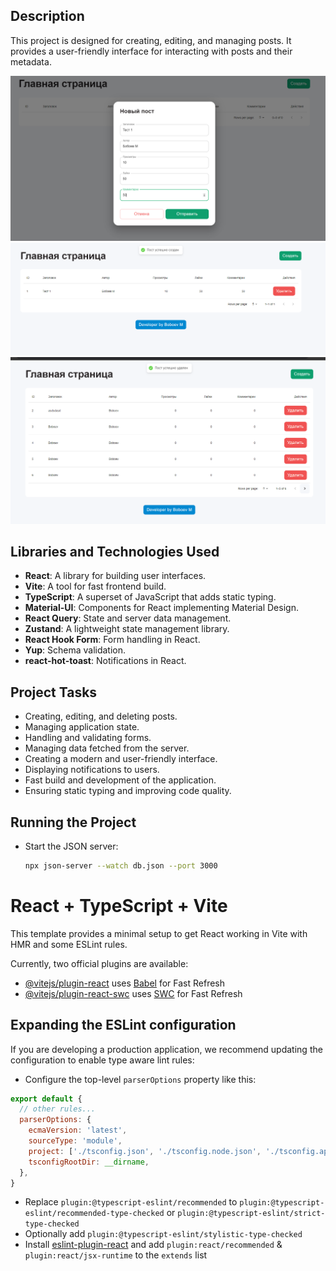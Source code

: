 ## Description
This project is designed for creating, editing, and managing posts. It provides a user-friendly interface for interacting with posts and their metadata.

![Description of Image](public/main/image_1.png)
![Description of Image](public/main/image_2.png)
![Description of Image](public/main/image_3.png)

## Libraries and Technologies Used
- **React**: A library for building user interfaces.
- **Vite**: A tool for fast frontend build.
- **TypeScript**: A superset of JavaScript that adds static typing.
- **Material-UI**: Components for React implementing Material Design.
- **React Query**: State and server data management.
- **Zustand**: A lightweight state management library.
- **React Hook Form**: Form handling in React.
- **Yup**: Schema validation.
- **react-hot-toast**: Notifications in React.

## Project Tasks
- Creating, editing, and deleting posts.
- Managing application state.
- Handling and validating forms.
- Managing data fetched from the server.
- Creating a modern and user-friendly interface.
- Displaying notifications to users.
- Fast build and development of the application.
- Ensuring static typing and improving code quality.

## Running the Project
- Start the JSON server:
  ```sh
  npx json-server --watch db.json --port 3000
  

# React + TypeScript + Vite

This template provides a minimal setup to get React working in Vite with HMR and some ESLint rules.

Currently, two official plugins are available:

- [@vitejs/plugin-react](https://github.com/vitejs/vite-plugin-react/blob/main/packages/plugin-react/README.md) uses [Babel](https://babeljs.io/) for Fast Refresh
- [@vitejs/plugin-react-swc](https://github.com/vitejs/vite-plugin-react-swc) uses [SWC](https://swc.rs/) for Fast Refresh

## Expanding the ESLint configuration

If you are developing a production application, we recommend updating the configuration to enable type aware lint rules:

- Configure the top-level `parserOptions` property like this:

```js
export default {
  // other rules...
  parserOptions: {
    ecmaVersion: 'latest',
    sourceType: 'module',
    project: ['./tsconfig.json', './tsconfig.node.json', './tsconfig.app.json'],
    tsconfigRootDir: __dirname,
  },
}
```

- Replace `plugin:@typescript-eslint/recommended` to `plugin:@typescript-eslint/recommended-type-checked` or `plugin:@typescript-eslint/strict-type-checked`
- Optionally add `plugin:@typescript-eslint/stylistic-type-checked`
- Install [eslint-plugin-react](https://github.com/jsx-eslint/eslint-plugin-react) and add `plugin:react/recommended` & `plugin:react/jsx-runtime` to the `extends` list
